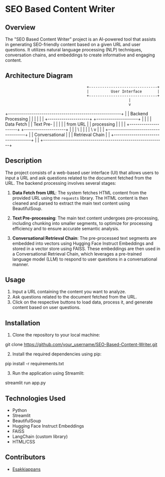 # SEO Based Content Writer

## Overview

The "SEO Based Content Writer" project is an AI-powered tool that assists in generating SEO-friendly content based on a given URL and user questions. It utilizes natural language processing (NLP) techniques, conversation chains, and embeddings to create informative and engaging content.

## Architecture Diagram

                                         +-------------------------------+
                                         |          User Interface       |
                                         +-------------------------------+
                                                            |
                                                            v
+---------------------------------------------------------+  |
|                  Backend Processing                      |  |
|                                                         |  |
|   +---------------------+      +---------------------+  |  |
|   |      Data Fetch     |      |      Text Pre-      |  |  |
|   |      from URL       |      |      processing     |  |  |
|   +---------------------+      +---------------------+  |  |
|                         \            |                 |  |
|                          \           v                 |  |
|                         +------------------------------------+
|                         |      Conversational       |
|                         |       Retrieval Chain     |
|                         +------------------------------------+
|                                                             |
+-------------------------------------------------------------+


## Description

The project consists of a web-based user interface (UI) that allows users to input a URL and ask questions related to the document fetched from the URL. The backend processing involves several stages:

1. **Data Fetch from URL**: The system fetches HTML content from the provided URL using the `requests` library. The HTML content is then cleaned and parsed to extract the main text content using BeautifulSoup.

2. **Text Pre-processing**: The main text content undergoes pre-processing, including chunking into smaller segments, to optimize for processing efficiency and to ensure accurate semantic analysis.

3. **Conversational Retrieval Chain**: The pre-processed text segments are embedded into vectors using Hugging Face Instruct Embeddings and stored in a vector store using FAISS. These embeddings are then used in a Conversational Retrieval Chain, which leverages a pre-trained language model (LLM) to respond to user questions in a conversational manner.

## Usage

1. Input a URL containing the content you want to analyze.
2. Ask questions related to the document fetched from the URL.
3. Click on the respective buttons to load data, process it, and generate content based on user questions.

## Installation

1. Clone the repository to your local machine:

git clone https://github.com/your_username/SEO-Based-Content-Writer.git


2. Install the required dependencies using pip:

pip install -r requirements.txt


3. Run the application using Streamlit:

streamlit run app.py


## Technologies Used

- Python
- Streamlit
- BeautifulSoup
- Hugging Face Instruct Embeddings
- FAISS
- LangChain (custom library)
- HTML/CSS

## Contributors

- [Esakkiappans](https://github.com/Esakkiappans)



